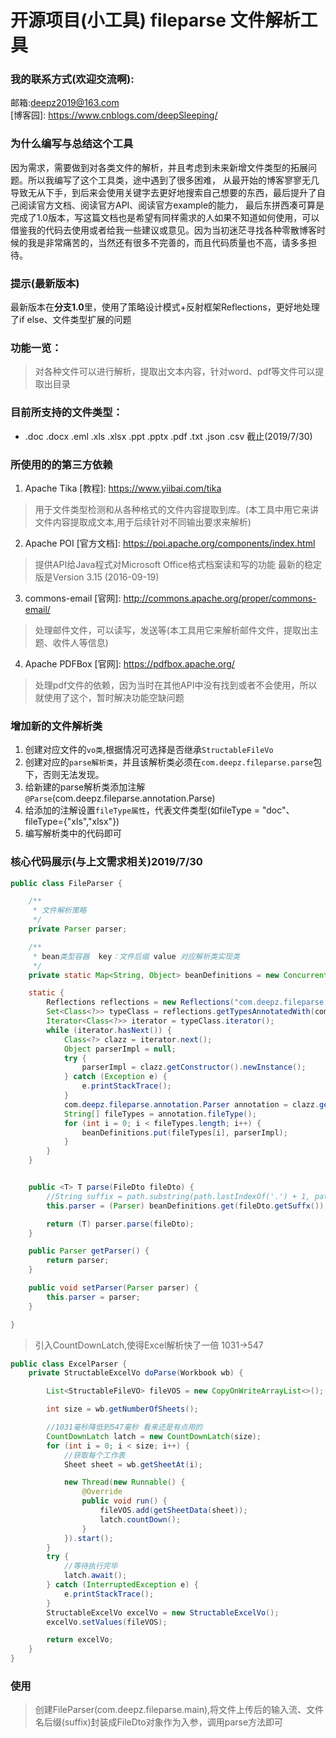 # 开源项目(小工具) fileparse 文件解析工具

### 我的联系方式(欢迎交流啊):
邮箱:deepz2019@163.com    
[博客园]: https://www.cnblogs.com/deepSleeping/

### 为什么编写与总结这个工具
因为需求，需要做到对各类文件的解析，并且考虑到未来新增文件类型的拓展问题。所以我编写了这个工具类，途中遇到了很多困难，
从最开始的博客寥寥无几导致无从下手，到后来会使用关键字去更好地搜索自己想要的东西，最后提升了自己阅读官方文档、阅读官方API、阅读官方example的能力，
最后东拼西凑可算是完成了1.0版本，写这篇文档也是希望有同样需求的人如果不知道如何使用，可以借鉴我的代码去使用或者给我一些建议或意见。因为当初迷茫寻找各种零散博客时候的我是非常痛苦的，当然还有很多不完善的，而且代码质量也不高，请多多担待。

### 提示(最新版本)
最新版本在**分支1.0**里，使用了策略设计模式+反射框架Reflections，更好地处理了if else、文件类型扩展的问题


### 功能一览：
> 对各种文件可以进行解析，提取出文本内容，针对word、pdf等文件可以提取出目录

### 目前所支持的文件类型：
* .doc .docx .eml .xls .xlsx .ppt .pptx .pdf .txt .json .csv 截止(2019/7/30)

### 所使用的的第三方依赖
 1. Apache Tika  [教程]: https://www.yiibai.com/tika
>  用于文件类型检测和从各种格式的文件内容提取到库。(本工具中用它来讲文件内容提取成文本,用于后续针对不同输出要求来解析)
 2. Apache POI  [官方文档]: https://poi.apache.org/components/index.html
>  提供API给Java程式对Microsoft Office格式档案读和写的功能 最新的稳定版是Version 3.15 (2016-09-19)
 3. commons-email  [官网]: http://commons.apache.org/proper/commons-email/
 > 处理邮件文件，可以读写，发送等(本工具用它来解析邮件文件，提取出主题、收件人等信息)
 4. Apache PDFBox [官网]: https://pdfbox.apache.org/
 > 处理pdf文件的依赖，因为当时在其他API中没有找到或者不会使用，所以就使用了这个，暂时解决功能空缺问题
 

### 增加新的文件解析类
1. 创建对应文件的`vo类`,根据情况可选择是否继承`StructableFileVo`
2. 创建对应的`parse解析类`，并且该解析类必须在`com.deepz.fileparse.parse`包下，否则无法发现。
3. 给新建的parse解析类添加注解`@Parse`(com.deepz.fileparse.annotation.Parse)
4. 给添加的注解设置`fileType属性`，代表文件类型(如fileType = "doc"、fileType={"xls","xlsx"})
5. 编写解析类中的代码即可

### 核心代码展示(与上文需求相关)2019/7/30
```java
public class FileParser {

    /**
     * 文件解析策略
     */
    private Parser parser;

    /**
     * bean类型容器  key：文件后缀 value 对应解析类实现类
     */
    private static Map<String, Object> beanDefinitions = new ConcurrentHashMap<>();

    static {
        Reflections reflections = new Reflections("com.deepz.fileparse.parse", new TypeAnnotationsScanner(), new SubTypesScanner());
        Set<Class<?>> typeClass = reflections.getTypesAnnotatedWith(com.deepz.fileparse.annotation.Parser.class, true);
        Iterator<Class<?>> iterator = typeClass.iterator();
        while (iterator.hasNext()) {
            Class<?> clazz = iterator.next();
            Object parserImpl = null;
            try {
                parserImpl = clazz.getConstructor().newInstance();
            } catch (Exception e) {
                e.printStackTrace();
            }
            com.deepz.fileparse.annotation.Parser annotation = clazz.getAnnotation(com.deepz.fileparse.annotation.Parser.class);
            String[] fileTypes = annotation.fileType();
            for (int i = 0; i < fileTypes.length; i++) {
                beanDefinitions.put(fileTypes[i], parserImpl);
            }
        }
    }


    public <T> T parse(FileDto fileDto) {
        //String suffix = path.substring(path.lastIndexOf('.') + 1, path.length());
        this.parser = (Parser) beanDefinitions.get(fileDto.getSuffx());

        return (T) parser.parse(fileDto);
    }

    public Parser getParser() {
        return parser;
    }

    public void setParser(Parser parser) {
        this.parser = parser;
    }

}
```
> 引入CountDownLatch,使得Excel解析快了一倍 1031→547
```java
public class ExcelParser {
    private StructableExcelVo doParse(Workbook wb) {

        List<StructableFileVO> fileVOS = new CopyOnWriteArrayList<>();

        int size = wb.getNumberOfSheets();

        //1031毫秒降低到547毫秒 看来还是有点用的
        CountDownLatch latch = new CountDownLatch(size);
        for (int i = 0; i < size; i++) {
            //获取每个工作表
            Sheet sheet = wb.getSheetAt(i);

            new Thread(new Runnable() {
                @Override
                public void run() {
                    fileVOS.add(getSheetData(sheet));
                    latch.countDown();
                }
            }).start();
        }
        try {
            //等待执行完毕
            latch.await();
        } catch (InterruptedException e) {
            e.printStackTrace();
        }
        StructableExcelVo excelVo = new StructableExcelVo();
        excelVo.setValues(fileVOS);

        return excelVo;
    }
}
```

### 使用
> 创建FileParser(com.deepz.fileparse.main),将文件上传后的输入流、文件名后缀(suffix)封装成FileDto对象作为入参，调用parse方法即可
